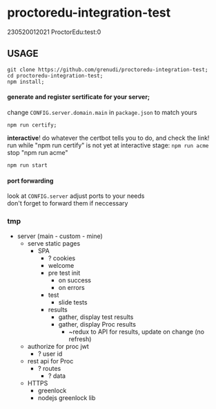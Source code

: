 # proctoredu-integration-test
230520012021 ProctorEdu:test:0  
  
## USAGE
```
git clone https://github.com/grenudi/proctoredu-integration-test;
cd proctoredu-integration-test;
npm install;
```
#### generate and register sertificate for your server;
change ```CONFIG.server.domain.main``` in ```package.json``` to match yours
```
npm run certify;
```
**interactive**! do whatever the certbot tells you to do, and check the link!  
run while "npm run certify" is not yet at interactive stage: ```npm run acme```  
stop "npm run acme"  
```
npm run start
```
#### port forwarding
look at ```CONFIG.server``` adjust ports to your needs  
don't forget to forward them if neccessary  
   
### tmp
- server (main - custom - mine)
    - serve static pages
        - SPA
            - ? cookies
            - welcome
            - pre test init
                - on success
                - on errors
            - test
                - slide tests
            - results
                - gather, display test results
                - gather, display Proc results
                    - ~redux to API for results, update on change (no refresh)
    - authorize for proc jwt
        - ? user id
    - rest api for Proc
        - ? routes
            - ? data
    - HTTPS 
        - greenlock
        - nodejs greenlock lib



